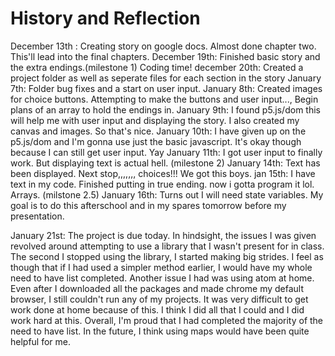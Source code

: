 # History and Reflection

December 13th : Creating story on google docs. Almost done chapter two. This'll lead into the final chapters.
December 19th: Finished basic story and the extra endings.(milestone 1) Coding time!
december 20th: Created a project folder as well as seperate files for each section in the story
January 7th: Folder bug fixes and a start on user input.
January 8th: Created images for choice buttons. Attempting to make the buttons and user input..., Begin plans of an array to hold the endings in.
January 9th: I found p5.js/dom this will help me with user input and displaying the story. I also created my canvas and images. So that's nice. 
January 10th: I have given up on the p5.js/dom and I'm gonna use just the basic javascript. It's okay though because I can still get user input. Yay
January 11th: I got user input to finally work. But displaying text is actual hell. (milestone 2)
January 14th: Text has been displayed. Next stop,,,,,,, choices!!! We got this boys.
jan 15th: I have text in my code. Finished putting in true ending. now i gotta program it lol. Arrays. (milstone 2.5)
January 16th: Turns out I will need state variables. My goal is to do this afterschool and in my spares tomorrow before my presentation.


January 21st: The project is due today. In hindsight, the issues I was given revolved around attempting to use a library that I wasn't present for in class. The second I stopped using the library, I started making big strides. I feel as though that if I had used a simpler method earlier, I would have my whole need to have list completed. Another issue I had was using atom at home. Even after I downloaded all the packages and made chrome my default browser, I still couldn't run any of my projects. It was very difficult to get work done at home because of this. I think I did all that I could and I did work hard at this. Overall, I'm proud that I had completed the majority of the need to have list. In the future, I think using maps would have been quite helpful for me. 
